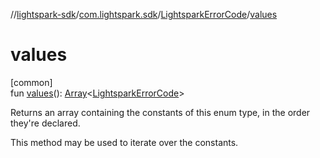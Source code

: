//[lightspark-sdk](../../../index.md)/[com.lightspark.sdk](../index.md)/[LightsparkErrorCode](index.md)/[values](values.md)

# values

[common]\
fun [values](values.md)(): [Array](https://kotlinlang.org/api/latest/jvm/stdlib/kotlin/-array/index.html)&lt;[LightsparkErrorCode](index.md)&gt;

Returns an array containing the constants of this enum type, in the order they're declared.

This method may be used to iterate over the constants.
